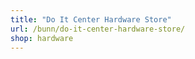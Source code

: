 ```yaml
---
title: "Do It Center Hardware Store"
url: /bunn/do-it-center-hardware-store/
shop: hardware
---
```

